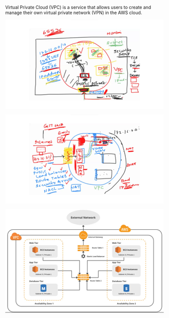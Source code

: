 Virtual Private Cloud (VPC) is a service that allows users to create and manage their own virtual private network (VPN) in the AWS cloud.

![Alt text](/assets/vpc_yt01.png)

![Alt text](/assets/vpc_yt02.png)

![Alt text](/assets/vpc_ex02.png)